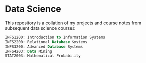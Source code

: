 # Data Science

This repository is a collation of my projects and course notes from subsequent data science courses:

~~~~SQL
INFS1200: Introduction to Information Systems
INFS2200: Relational Database Systems
INFS3200: Advanced Database Systems
INFS4203: Data Mining
STAT2003: Mathematical Probability
~~~~




